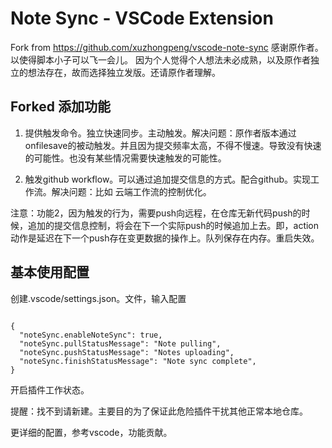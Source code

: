 # Note Sync - VSCode Extension
Fork from https://github.com/xuzhongpeng/vscode-note-sync
感谢原作者。以使得脚本小子可以飞一会儿。
因为个人觉得个人想法未必成熟，以及原作者独立的想法存在，故而选择独立发版。还请原作者理解。

## Forked 添加功能

1. 提供触发命令。独立快速同步。主动触发。解决问题：原作者版本通过onfilesave的被动触发。并且因为提交频率太高，不得不慢速。导致没有快速的可能性。也没有某些情况需要快速触发的可能性。

2. 触发github workflow。可以通过追加提交信息的方式。配合github。实现工作流。解决问题：比如 云端工作流的控制优化。

  注意：功能2，因为触发的行为，需要push向远程，在仓库无新代码push的时候，追加的提交信息控制，将会在下一个实际push的时候追加上去。即，action动作是延迟在下一个push存在变更数据的操作上。队列保存在内存。重启失效。

## 基本使用配置

创建.vscode/settings.json。文件，输入配置

```

{
  "noteSync.enableNoteSync": true,
  "noteSync.pullStatusMessage": "Note pulling",
  "noteSync.pushStatusMessage": "Notes uploading",
  "noteSync.finishStatusMessage": "Note sync complete",
}

```

开启插件工作状态。

提醒：找不到请新建。主要目的为了保证此危险插件干扰其他正常本地仓库。

更详细的配置，参考vscode，功能贡献。